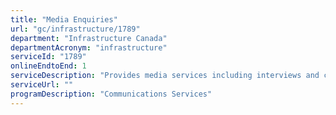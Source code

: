 ```yaml
---
title: "Media Enquiries"
url: "gc/infrastructure/1789"
department: "Infrastructure Canada"
departmentAcronym: "infrastructure"
serviceId: "1789"
onlineEndtoEnd: 1
serviceDescription: "Provides media services including interviews and correspondance to media outlets regarding Infrastructure Canada's programs."
serviceUrl: ""
programDescription: "Communications Services"
---
```

